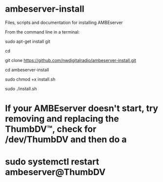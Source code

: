 # ambeserver-install
Files, scripts and documentation for installing AMBEserver

From the command line in a terminal:

sudo apt-get install git

cd

git clone https://github.com/nwdigitalradio/ambeserver-install.git

cd ambeserver-install

sudo chmod +x install.sh

sudo ./install.sh

# If your AMBEserver doesn't start, try removing and replacing the ThumbDV™, check for /dev/ThumbDV and then do a
# sudo systemctl restart ambeserver@ThumbDV
